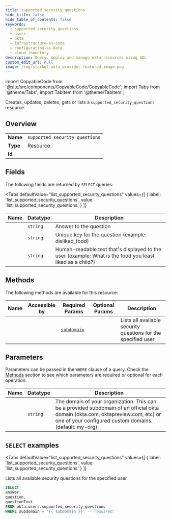 ```yaml
--- 
title: supported_security_questions
hide_title: false
hide_table_of_contents: false
keywords:
  - supported_security_questions
  - users
  - okta
  - infrastructure-as-code
  - configuration-as-data
  - cloud inventory
description: Query, deploy and manage okta resources using SQL
custom_edit_url: null
image: /img/stackql-okta-provider-featured-image.png
---
```


import CopyableCode from '@site/src/components/CopyableCode/CopyableCode';
import Tabs from '@theme/Tabs';
import TabItem from '@theme/TabItem';

Creates, updates, deletes, gets or lists a <code>supported_security_questions</code> resource.

## Overview
<table><tbody>
<tr><td><b>Name</b></td><td><code>supported_security_questions</code></td></tr>
<tr><td><b>Type</b></td><td>Resource</td></tr>
<tr><td><b>Id</b></td><td><CopyableCode code="okta.users.supported_security_questions" /></td></tr>
</tbody></table>

## Fields

The following fields are returned by `SELECT` queries:

<Tabs
    defaultValue="list_supported_security_questions"
    values={[
        { label: 'list_supported_security_questions', value: 'list_supported_security_questions' }
    ]}
>
<TabItem value="list_supported_security_questions">

<table>
<thead>
    <tr>
    <th>Name</th>
    <th>Datatype</th>
    <th>Description</th>
    </tr>
</thead>
<tbody>
<tr>
    <td><CopyableCode code="answer" /></td>
    <td><code>string</code></td>
    <td>Answer to the question</td>
</tr>
<tr>
    <td><CopyableCode code="question" /></td>
    <td><code>string</code></td>
    <td>Unique key for the question (example: disliked_food)</td>
</tr>
<tr>
    <td><CopyableCode code="questionText" /></td>
    <td><code>string</code></td>
    <td>Human-readable text that's displayed to the user (example: What is the food you least liked as a child?)</td>
</tr>
</tbody>
</table>
</TabItem>
</Tabs>

## Methods

The following methods are available for this resource:

<table>
<thead>
    <tr>
    <th>Name</th>
    <th>Accessible by</th>
    <th>Required Params</th>
    <th>Optional Params</th>
    <th>Description</th>
    </tr>
</thead>
<tbody>
<tr>
    <td><a href="#list_supported_security_questions"><CopyableCode code="list_supported_security_questions" /></a></td>
    <td><CopyableCode code="select" /></td>
    <td><a href="#parameter-subdomain"><code>subdomain</code></a></td>
    <td></td>
    <td>Lists all available security questions for the specified user</td>
</tr>
</tbody>
</table>

## Parameters

Parameters can be passed in the `WHERE` clause of a query. Check the [Methods](#methods) section to see which parameters are required or optional for each operation.

<table>
<thead>
    <tr>
    <th>Name</th>
    <th>Datatype</th>
    <th>Description</th>
    </tr>
</thead>
<tbody>
<tr id="parameter-subdomain">
    <td><CopyableCode code="subdomain" /></td>
    <td><code>string</code></td>
    <td>The domain of your organization. This can be a provided subdomain of an official okta domain (okta.com, oktapreview.com, etc) or one of your configured custom domains. (default: my-org)</td>
</tr>
</tbody>
</table>

## `SELECT` examples

<Tabs
    defaultValue="list_supported_security_questions"
    values={[
        { label: 'list_supported_security_questions', value: 'list_supported_security_questions' }
    ]}
>
<TabItem value="list_supported_security_questions">

Lists all available security questions for the specified user

```sql
SELECT
answer,
question,
questionText
FROM okta.users.supported_security_questions
WHERE subdomain = '{{ subdomain }}' -- required;
```
</TabItem>
</Tabs>
